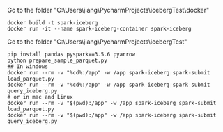 Go to the folder "C:\Users\jiang\PycharmProjects\icebergTest\docker"
```shell
docker build -t spark-iceberg .
docker run -it --name spark-iceberg-container spark-iceberg
```
Go to the folder "C:\Users\jiang\PycharmProjects\icebergTest"
```shell
pip install pandas pyspark==3.5.6 pyarrow
python prepare_sample_parquet.py
## In windows
docker run --rm -v "%cd%:/app" -w /app spark-iceberg spark-submit load_parquet.py
docker run --rm -v "%cd%:/app" -w /app spark-iceberg spark-submit query_iceberg.py
# or in mac and Linux
docker run --rm -v "$(pwd):/app" -w /app spark-iceberg spark-submit load_parquet.py
docker run --rm -v "$(pwd):/app" -w /app spark-iceberg spark-submit query_iceberg.py
```

